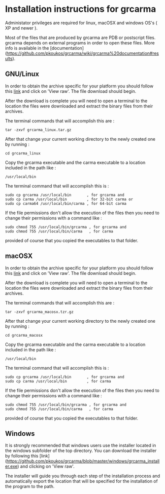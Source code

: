 # Installation instructions for grcarma #

Administator privileges are required for linux, macOSX and windows OS's 
( XP and newer ).

Most of the files that are produced by grcarma are PDB or postscript
files. grcarma depends on external programs in order to open these
files. More info is available in the [documentation] 
(https://github.com/pkoukos/grcarma/wiki/grcarma%20documentation#results).

## GNU/Linux ##

In order to obtain the archive specific for your platform you should follow
this [link](https://github.com/pkoukos/grcarma/blob/master/linux/grcarma_linux.tar.gz)
and click on 'View raw'. The file download should begin.

After the download is complete you will need to open a terminal to the location the files 
were downloaded and extract the binary files from their archives.

The terminal commands that will accomplish this are :

    tar -zxvf grcarma_linux.tar.gz
    
After that change your current working directory to the newly created one by running :

    cd grcarma_linux
    
Copy the grcarma executable and the carma executable to a location included in the path like :

    /usr/local/bin

The terminal command that will accomplish this is :

    sudo cp grcarma /usr/local/bin       , for grcarma and 
    sudo cp carma /usr/local/bin         , for 32-bit carma or
    sudo cp carma64 /usr/local/bin/carma , for 64-bit carma

If the file permissions don't allow the execution of the files then you
need to change their permissions with a command like :

    sudo chmod 755 /usr/local/bin/grcarma , for grcarma and 
    sudo chmod 755 /usr/local/bin/carma   , for carma

provided of course that you copied the executables to that folder.

## macOSX ##

In order to obtain the archive specific for your platform you should follow
this [link](https://github.com/pkoukos/grcarma/blob/master/linux/grcarma_macosx.tar.gz)
and click on 'View raw'. The file download should begin.

After the download is complete you will need to open a terminal to the location the files 
were downloaded and extract the binary files from their archives.

The terminal commands that will accomplish this are :

    tar -zxvf grcarma_macosx.tzr.gz
    
After that change your current working directory to the newly created one by running :

    cd grcarma_macosx
    
Copy the grcarma executable and the carma executable to a location included in the path like :

    /usr/local/bin

The terminal command that will accomplish this is :

    sudo cp grcarma /usr/local/bin       , for grcarma and 
    sudo cp carma /usr/local/bin         , for carma

If the file permissions don't allow the execution of the files then you
need to change their permissions with a command like :

    sudo chmod 755 /usr/local/bin/grcarma , for grcarma and 
    sudo chmod 755 /usr/local/bin/carma   , for carma

provided of course that you copied the executables to that folder.

## Windows ##

It is strongly recommended that windows users use the installer located
in the windows subfolder of the top directory. You can download the installer
by following this [link] (https://github.com/pkoukos/grcarma/blob/master/windows/grcarma_installer.exe)
and clicking on 'View raw'.

The installer will guide you through each step of the installation process and automatically
export the location that will be specified for the installation of the program to the path.
